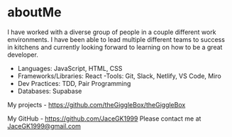 # aboutMe

I have worked with a diverse group of people in a couple different work environments. I have been able to lead multiple different teams to success in kitchens and currently looking forward to learning on how to be a great developer.

- Languages: JavaScript, HTML, CSS
 - Frameworks/Libraries: React
 -Tools: Git, Slack, Netlify, VS Code, Miro
 - Dev Practices: TDD, Pair Programming 
 - Databases: Supabase

My projects -
https://github.com/theGiggleBox/theGiggleBox

My GitHub - https://github.com/JaceGK1999
Please contact me at JaceGK1999@gmail.com
